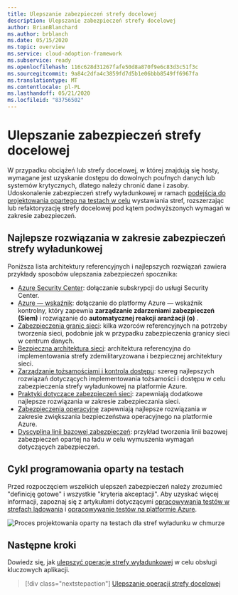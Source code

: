 ```yaml
---
title: Ulepszanie zabezpieczeń strefy docelowej
description: Ulepszanie zabezpieczeń strefy docelowej
author: BrianBlanchard
ms.author: brblanch
ms.date: 05/15/2020
ms.topic: overview
ms.service: cloud-adoption-framework
ms.subservice: ready
ms.openlocfilehash: 116c628d31267fafe50d8a870f9e6c83d3c51f3c
ms.sourcegitcommit: 9a84c2dfa4c3859fd7d5b1e06bbb8549ff6967fa
ms.translationtype: MT
ms.contentlocale: pl-PL
ms.lasthandoff: 05/21/2020
ms.locfileid: "83756502"
---
```

<!-- cSpell:ignore SIEM -->

# <a name="improve-landing-zone-security"></a>Ulepszanie zabezpieczeń strefy docelowej

W przypadku obciążeń lub strefy docelowej, w której znajdują się hosty, wymagane jest uzyskanie dostępu do dowolnych poufnych danych lub systemów krytycznych, dlatego należy chronić dane i zasoby. Udoskonalenie zabezpieczeń strefy wyładunkowej w ramach [podejścia do projektowania opartego na testach w celu](./test-driven-development.md) wystawiania stref, rozszerzając lub refaktoryzację strefy docelowej pod kątem podwyższonych wymagań w zakresie zabezpieczeń.

## <a name="landing-zone-security-best-practices"></a>Najlepsze rozwiązania w zakresie zabezpieczeń strefy wyładunkowej

Poniższa lista architektury referencyjnych i najlepszych rozwiązań zawiera przykłady sposobów ulepszania zabezpieczeń spocznika:

- [Azure Security Center](https://docs.microsoft.com/azure/security-center/security-center-get-started?toc=/azure/cloud-adoption-framework/toc.json&bc=/azure/cloud-adoption-framework/_bread/toc.json): dołączanie subskrypcji do usługi Security Center.
- [Azure — wskaźnik](https://docs.microsoft.com/azure/sentinel/quickstart-onboard?toc=/azure/cloud-adoption-framework/toc.json&bc=/azure/cloud-adoption-framework/_bread/toc.json): dołączanie do platformy Azure — wskaźnik kontrolny, który zapewnia **zarządzanie zdarzeniami zabezpieczeń (Siem)** i rozwiązanie do **automatycznej reakcji aranżacji (o)** .
- [Zabezpieczenia granic sieci](../../reference/networking-vdc.md): kilka wzorców referencyjnych na potrzeby tworzenia sieci, podobnie jak w przypadku zabezpieczenia granicy sieci w centrum danych.
- [Bezpieczna architektura sieci](https://docs.microsoft.com/azure/architecture/reference-architectures/dmz/secure-vnet-dmz?toc=/azure/cloud-adoption-framework/toc.json&bc=/azure/cloud-adoption-framework/_bread/toc.json): architektura referencyjna do implementowania strefy zdemilitaryzowana i bezpiecznej architektury sieci.
- [Zarządzanie tożsamościami i kontrola dostępu](https://docs.microsoft.com/azure/security/fundamentals/identity-management-best-practices?toc=/azure/cloud-adoption-framework/toc.json&bc=/azure/cloud-adoption-framework/_bread/toc.json): szereg najlepszych rozwiązań dotyczących implementowania tożsamości i dostępu w celu zabezpieczenia strefy wyładunkowej na platformie Azure.
- [Praktyki dotyczące zabezpieczeń sieci](https://docs.microsoft.com/azure/security/fundamentals/network-best-practices?toc=/azure/cloud-adoption-framework/toc.json&bc=/azure/cloud-adoption-framework/_bread/toc.json): zapewniają dodatkowe najlepsze rozwiązania w zakresie zabezpieczania sieci.
- [Zabezpieczenia operacyjne](https://docs.microsoft.com/azure/security/fundamentals/operational-best-practices?toc=/azure/cloud-adoption-framework/toc.json&bc=/azure/cloud-adoption-framework/_bread/toc.json) zapewniają najlepsze rozwiązania w zakresie zwiększania bezpieczeństwa operacyjnego na platformie Azure.
- [Dyscyplina linii bazowej zabezpieczeń](../../govern/guides/complex/security-baseline-improvement.md#incremental-improvement-of-the-best-practices): przykład tworzenia linii bazowej zabezpieczeń opartej na ładu w celu wymuszenia wymagań dotyczących zabezpieczeń.

## <a name="test-driven-development-cycle"></a>Cykl programowania oparty na testach

Przed rozpoczęciem wszelkich ulepszeń zabezpieczeń należy zrozumieć "definicję gotowe" i wszystkie "kryteria akceptacji". Aby uzyskać więcej informacji, zapoznaj się z artykułami dotyczącymi [opracowywania testów w strefach lądowania](./test-driven-development.md) i [opracowywanie testów na platformie Azure](./azure-test-driven-development.md).

![Proces projektowania oparty na testach dla stref wyładunku w chmurze](../../_images/ready/test-driven-development-process.png)

## <a name="next-steps"></a>Następne kroki

Dowiedz się, jak [ulepszyć operacje strefy wyładunkowej](./landing-zone-operations.md) w celu obsługi kluczowych aplikacji.

> [!div class="nextstepaction"]
> [Ulepszanie operacji strefy docelowej](./landing-zone-operations.md)
